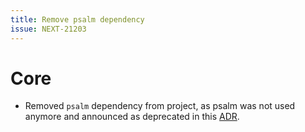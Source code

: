 ```yaml
---
title: Remove psalm dependency
issue: NEXT-21203
---
```

# Core
* Removed `psalm` dependency from project, as psalm was not used anymore and announced as deprecated in this [ADR](../../adr/workflow/2022-05-12-remove-static-analysis-with-psalm.md).
